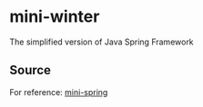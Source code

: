 # mini-winter
The simplified version of Java Spring Framework 

## Source

For reference: [mini-spring](https://github.com/DerekYRC/mini-spring)
